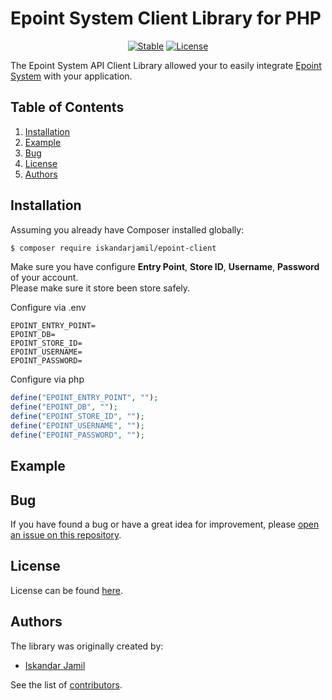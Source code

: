 # Epoint System Client Library for PHP

<p align="center">
<a href="https://poser.pugx.org/iskandarjamil/epoint-client"><img src="https://poser.pugx.org/iskandarjamil/epoint-client/v/stable" alt="Stable"></a>
<a href="https://github.com/iskandarjamil/epoint-client/blob/master/LICENSE"><img src="https://poser.pugx.org/iskandarjamil/epoint-client/license" alt="License"></a>
</p>

The Epoint System API Client Library allowed your to easily integrate [Epoint System](http://epointpos.com.my/) with your application.

## Table of Contents

1. [Installation](#installation)
1. [Example](#example)
1. [Bug](#bug)
1. [License](#license)
1. [Authors](#authors)

## Installation

Assuming you already have Composer installed globally:

```bash
$ composer require iskandarjamil/epoint-client
```

Make sure you have configure **Entry Point**, **Store ID**, **Username**, **Password** of your account.<br>
Please make sure it store been store safely.

Configure via .env

```
EPOINT_ENTRY_POINT=
EPOINT_DB=
EPOINT_STORE_ID=
EPOINT_USERNAME=
EPOINT_PASSWORD=
```

Configure via php

```php
define("EPOINT_ENTRY_POINT", "");
define("EPOINT_DB", "");
define("EPOINT_STORE_ID", "");
define("EPOINT_USERNAME", "");
define("EPOINT_PASSWORD", "");
```

## Example

## Bug

If you have found a bug or have a great idea for improvement, please [open an issue on this repository](https://github.com/iskandarjamil/epoint-client/issues/new).

## License

License can be found [here](https://github.com/iskandarjamil/epoint-client/blob/master/LICENSE).

## Authors

The library was originally created by:

- [Iskandar Jamil](https://github.com/iskandarjamil)

See the list of [contributors](https://github.com/iskandarjamil/epoint-client/graphs/contributors).
